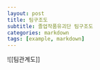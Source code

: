 ```yaml
---
layout: post
title: 팀구조도
subtitle: 졸업작품유괴단 팀구조도
categories: markdown
tags: [example, markdown]
---
```



![[팀관계도]]